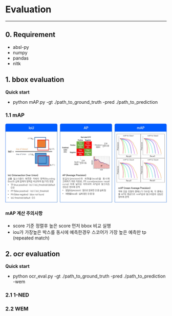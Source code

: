 # Evaluation
-------------------------
## 0. Requirement
- absl-py
- numpy
- pandas
- nltk
## 1. bbox evaluation
**Quick start**
- python mAP.py -gt ./path_to_ground_truth -pred ./path_to_prediction
### 1.1 mAP
![map 사진](./imgs/map_total.jpg)

#### mAP 계산 주의사항
- score 기준 정렬후 높은 score 먼저 bbox 비교 실행
- iou가 가장높은 박스를 동시에 예측한경우 스코어가 가장 높은 예측만 tp (repeated match)

## 2. ocr evaluation
**Quick start**
- python ocr_eval.py -gt ./path_to_ground_truth -pred ./path_to_prediction -wem
### 2.1 1-NED
### 2.2 WEM


